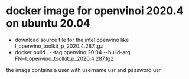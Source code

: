 # docker image for openvinoi 2020.4 on ubuntu 20.04

- download source file for the intel openvino like l_openvino_toolkit_p_2020.4.287.tgz
- docker build . --tag openvino:20.04 --build-arg FN=l_openvino_toolkit_p_2020.4.287.tgz


the image contains a user with username usr and password usr
